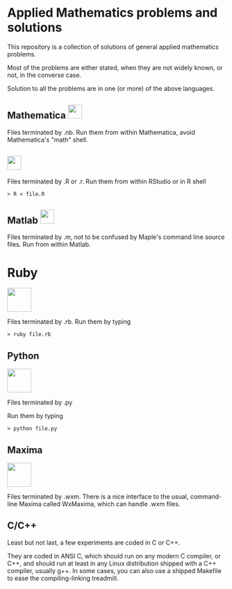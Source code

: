 # Applied Mathematics problems and solutions

This repository is a collection of solutions of general applied mathematics problems.

Most of the problems are either stated, when they are not widely known, or not, in the converse case.

Solution to all the problems are in one (or more) of the above languages.


<h2>Mathematica <img src="http://s24.postimg.org/e3cx78o1x/Wolfram_Mathematica9_Logo_1440x470_Trans_BG.png" height="32" /></h2>

Files terminated by .nb. Run them from within Mathematica, avoid Mathematica's "math" shell.


<h2><img src="https://developer.r-project.org/Logo/Rlogo-1.png" height="32" /></h2>

Files terminated by .R or .r. Run them from within RStudio or in R shell

```
> R < file.R
```


<h2>Matlab <img src="http://s14.postimg.org/5roiy3lpd/Matlab.jpg" height="32" /></h2>

Files terminated by .m, not to be confused by Maple's command line source files. Run from within Matlab.


# Ruby
<img src="(http://s2.postimg.org/wkjcfqq0p/ruby.png" height="55" />

Files terminated by .rb. Run them by typing

```
> ruby file.rb
```


## Python
<img src="http://s12.postimg.org/p1286xth9/260px_Python_logo_and_wordmark_svg.png" height="55" />

Files terminated by .py

Run them by typing

```
> python file.py
```


## Maxima
<img src="http://s23.postimg.org/kzlvhxaw7/wxmaxima.png" height="55" />

Files terminated by .wxm. There is a nice interface to the usual, command-line Maxima called WxMaxima, which can handle .wxm files.


## C/C++

Least but not last, a few experiments are coded in C or C++. 

They are coded in ANSI C, which should run on any modern C compiler, or C++, and should run at least in any Linux distribution shipped with a C++ compiler, usually g++. In some cases, you can also use a shipped Makefile to ease the compiling-linking treadmill.
